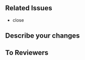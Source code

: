 ## Related Issues
<!-- - close 뒤에 이슈 달아주기 -->
- close
## Describe your changes
<!-- 스크린샷 및 작업내용을 적어주세요 -->

## To Reviewers
<!-- 리뷰어에게 남기는 참고사항을 적어주세요 -->

